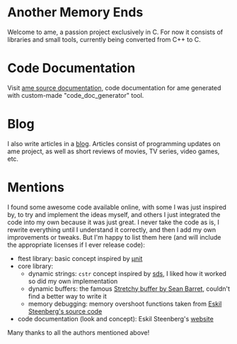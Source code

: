 # Another Memory Ends

Welcome to ame, a passion project exclusively in C.
For now it consists of libraries and small tools, currently being converted from C++ to C.

# Code Documentation

Visit [ame source documentation](https://amedev1.github.io/ame/), code documentation for ame generated with custom-made "code_doc_generator" tool.

# Blog

I also write articles in a [blog](https://ame-dev.com). Articles consist of programming updates on ame project, as well as short reviews of movies, TV series, video games, etc.

# Mentions

I found some awesome code available online, with some I was just inspired by, to try and implement the ideas myself, and others I just integrated  the code into my own because it was just great.
I never take the code as is, I rewrite everything until I understand it correctly, and then I add my own improvements or tweaks.
But I'm happy to list them here (and will include the appropriate licenses if I ever release code):

- ftest library: basic concept inspired by [µnit](https://nemequ.github.io/munit/)
- core library:
  - dynamic strings: `cstr` concept inspired by [sds](https://github.com/antirez/sds), I liked how it worked so did my own implementation
  - dynamic buffers: the famous [Stretchy buffer by Sean Barret](https://github.com/nothings/stb/blob/master/stretchy_buffer.h), couldn't find a better way to write it
  - memory debugging: memory overshoot functions taken from [Eskil Steenberg's source code](http://www.quelsolaar.com/mergesource.zip)
- code documentation (look and concept): Eskil Steenberg's [website](http://www.gamepipeline.org/) 

Many thanks to all the authors mentioned above!
